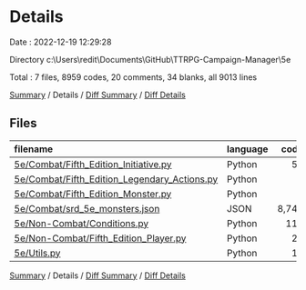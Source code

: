 # Details

Date : 2022-12-19 12:29:28

Directory c:\\Users\\redit\\Documents\\GitHub\\TTRPG-Campaign-Manager\\5e

Total : 7 files,  8959 codes, 20 comments, 34 blanks, all 9013 lines

[Summary](results.md) / Details / [Diff Summary](diff.md) / [Diff Details](diff-details.md)

## Files
| filename | language | code | comment | blank | total |
| :--- | :--- | ---: | ---: | ---: | ---: |
| [5e/Combat/Fifth_Edition_Initiative.py](/5e/Combat/Fifth_Edition_Initiative.py) | Python | 51 | 5 | 12 | 68 |
| [5e/Combat/Fifth_Edition_Legendary_Actions.py](/5e/Combat/Fifth_Edition_Legendary_Actions.py) | Python | 0 | 1 | 1 | 2 |
| [5e/Combat/Fifth_Edition_Monster.py](/5e/Combat/Fifth_Edition_Monster.py) | Python | 0 | 0 | 1 | 1 |
| [5e/Combat/srd_5e_monsters.json](/5e/Combat/srd_5e_monsters.json) | JSON | 8,749 | 0 | 0 | 8,749 |
| [5e/Non-Combat/Conditions.py](/5e/Non-Combat/Conditions.py) | Python | 118 | 9 | 12 | 139 |
| [5e/Non-Combat/Fifth_Edition_Player.py](/5e/Non-Combat/Fifth_Edition_Player.py) | Python | 23 | 5 | 7 | 35 |
| [5e/Utils.py](/5e/Utils.py) | Python | 18 | 0 | 1 | 19 |

[Summary](results.md) / Details / [Diff Summary](diff.md) / [Diff Details](diff-details.md)